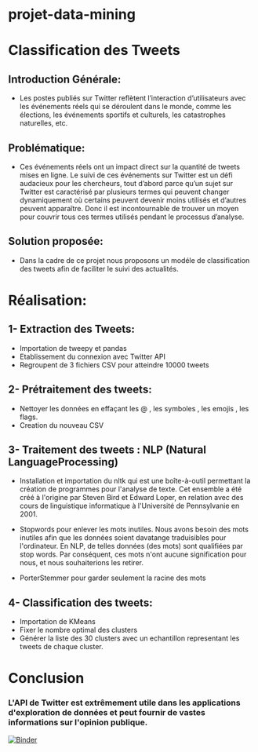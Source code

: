 # projet-data-mining
# Classification des Tweets

## Introduction Générale:
-  Les postes publiés sur Twitter reflètent l’interaction d’utilisateurs avec les événements réels qui se déroulent dans le monde, comme les élections, les événements sportifs et culturels, les catastrophes naturelles, etc.


## Problématique:
- Ces événements réels ont un impact direct sur la quantité de tweets mises en ligne. Le suivi de ces événements sur Twitter est un défi audacieux pour les chercheurs, tout d’abord parce qu’un sujet sur Twitter est caractérisé par plusieurs termes qui peuvent changer dynamiquement où certains peuvent devenir moins utilisés et d’autres peuvent apparaître. Donc il est incontournable de trouver un moyen pour couvrir tous ces termes utilisés pendant le processus d’analyse.


## Solution proposée:
- Dans la cadre de ce projet nous proposons un modéle de classification des tweets afin de faciliter le suivi des actualités.


# Réalisation:

## 1- Extraction des Tweets:
- Importation de tweepy et pandas
- Etablissement du connexion avec Twitter API
- Regroupent de 3 fichiers CSV pour atteindre 10000 tweets

## 2- Prétraitement des tweets:
- Nettoyer les données en effaçant les @ , les symboles , les emojis , les flags.
- Creation du nouveau CSV

## 3- Traitement des tweets : NLP (Natural LanguageProcessing)
- Installation et importation du nltk qui est une boîte-à-outil permettant la création de programmes pour l'analyse de texte. Cet ensemble a été créé à l'origine par Steven Bird et Edward Loper, en relation avec des cours de linguistique informatique à l'Université de Pennsylvanie en 2001.
- Stopwords pour enlever les mots inutiles. Nous avons besoin des mots inutiles afin que les données soient davatange traduisibles pour l'ordinateur. En NLP, de telles données (des mots) sont qualifiées par stop words. Par conséquent, ces mots n'ont aucune signification pour nous, et nous souhaiterions les retirer.



- PorterStemmer pour garder seulement la racine des mots

## 4- Classification des tweets:
- Importation de KMeans
- Fixer le nombre optimal des clusters
- Générer la liste des 30 clusters avec un echantillon representant les tweets de chaque cluster.

# Conclusion
### L'API de Twitter est extrêmement utile dans les applications d'exploration de données et peut fournir de vastes informations sur l'opinion publique.


[![Binder](https://mybinder.org/badge_logo.svg)](https://mybinder.org/v2/gh/Rouaelamri/projet-data-mining/main)


